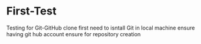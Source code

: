 # First-Test
Testing for Git-GitHub clone
first need to isntall Git in local machine 
ensure having git hub account
ensure for repository creation

